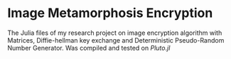 # Image Metamorphosis Encryption
The Julia files of my research project on image encryption algorithm with Matrices, Diffie-hellman key exchange and Deterministic Pseudo-Random Number Generator. Was compiled and tested on *Pluto.jl*
